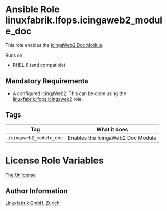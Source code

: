 # Ansible Role linuxfabrik.lfops.icingaweb2_module_doc

This role enables the [IcingaWeb2 Doc Module](https://icinga.com/docs/icinga-web-2/latest/modules/doc/doc/01-About/).

Runs on

* RHEL 8 (and compatible)


## Mandatory Requirements

* A configured IcingaWeb2. This can be done using the [linuxfabrik.lfops.icingaweb2](https://github.com/linuxfabrik/lfops/tree/main/roles/icingaweb2) role.


## Tags

| Tag                     | What it does                      |
| ---                     | ------------                      |
| `icingaweb2_module_doc` | Enables the IcingaWeb2 Doc Module |


# License Role Variables

[The Unlicense](https://unlicense.org/)


## Author Information

[Linuxfabrik GmbH, Zurich](https://www.linuxfabrik.ch)
